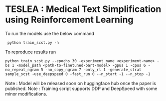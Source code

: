 # TESLEA : Medical Text Simplification using Reinforcement Learning

To run the models use the below command

` python train_scst.py -h`

To reproduce results run

`python train_scst.py --epochs 30 -experiment_name <experiment-name> -bs 1 -model_path <path-to-finetuned-bart-model> -gpus 1 -cpus 6 -no_repeat_ngram 5 -no_copy_ngram 7 -only_rl 1 -generate_strat sample_scst -use_deepspeed 0 -fast_run 0 --n_start -1 --n_stop -1`

Note : Model will be released soon on huggingface hub once the paper is published. 
Note : Training script supports DDP and DeepSpeed with some minor modifications.
